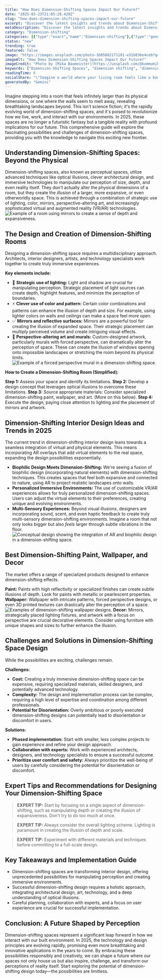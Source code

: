 ```yaml
---
title: "How Does Dimension-Shifting Spaces Impact Our Future?"
date: "2025-03-23T21:05:28.420Z"
slug: "how-does-dimension-shifting-spaces-impact-our-future"
excerpt: "Discover the latest insights and trends about Dimension-Shifting Spaces. This comprehensive guide covers everything you need to know about Dimension-Shifting Spaces in 2025."
metaDescription: "Discover the latest insights and trends about Dimension-Shifting Spaces. This comprehensive guide covers everything you need to know about Dimension-Shifti..."
category: "Dimension-shifting"
categories: [{"type":"exact","name":"Dimension-shifting"},{"type":"general","name":"Architecture"},{"type":"medium","name":"Spatial Design"},{"type":"specific","name":"Virtual Reality"},{"type":"niche","name":"Immersive Environments"}]
status: "new"
trending: true
featured: false
image: "https://images.unsplash.com/photo-1605882171181-e31b036e4ceb?q=85&w=1200&fit=max&fm=webp&auto=compress"
imageAlt: "How Does Dimension-Shifting Spaces Impact Our Future?"
imageCredit: "Photo by [Mika Baumeister](https://unsplash.com/@kommumikation) on Unsplash"
keywords: ["Dimension-Shifting Spaces", "dimension shifting", "dimension shifting spaces design", "how to create a dimension shifting room", "dimension shifting interior design ideas", "best dimension shifting paint", "buy dimension shifting wallpaper", "dimension shifting room decor", "dimension shifting space illusion", "dimension shifting optical illusions"]
readingTime: 6
socialShare: "\"Imagine a world where your living room feels like a boundless forest, or your office expands into an infinite starscape. Dimension-shifting spaces are making this a reality, blurring the lines between physical and virtual environments.\""
generatedBy: "Gemini"
---
```




Imagine stepping into a room that feels infinitely larger than its physical dimensions, or one where the walls seem to melt away, revealing breathtaking landscapes beyond. This isn't science fiction; it's the rapidly evolving world of dimension-shifting spaces, and it's poised to revolutionize how we live, work, and interact with our environments. In 2025, these spaces are no longer a futuristic fantasy but a tangible reality with profound implications for our future. This comprehensive guide will explore the fascinating possibilities and challenges of dimension-shifting spaces, providing you with the knowledge to navigate this exciting new frontier.

## Understanding Dimension-Shifting Spaces: Beyond the Physical

Dimension-shifting spaces, also known as perceptual spaces, utilize advanced techniques like optical illusions, clever architectural design, and immersive technologies to manipulate our perception of size, depth, and even reality itself.  They don't actually alter the physical dimensions of a room, but they create the *illusion* of a larger, more expansive, or even otherworldly space.  This is achieved through a combination of strategic use of lighting, color, mirrors, perspective-altering art, and increasingly sophisticated virtual and augmented reality (VR/AR) technologies. ![Example of a room using mirrors to create a sense of depth and expansiveness.](https://images.unsplash.com/photo-1723308202027-f23bc44ab7b5?q=85&w=1200&fit=max&fm=webp&auto=compress)

## The Design and Creation of Dimension-Shifting Rooms

Designing a dimension-shifting space requires a multidisciplinary approach.  Architects, interior designers, artists, and technology specialists work together to create truly immersive experiences.

**Key elements include:**

* 🔑 **Strategic use of lighting:**  Light and shadow are crucial for manipulating perception.  Strategic placement of light sources can create depth, highlight features, and minimize the perception of boundaries.
* ⚡ **Clever use of color and pattern:**  Certain color combinations and patterns can enhance the illusion of depth and size.  For example, using lighter colors on walls and ceilings can make a space feel more open.
* ✅ **Mirrors and reflective surfaces:** Mirrors are a powerful tool for creating the illusion of expanded space.  Their strategic placement can multiply perceived volume and create intriguing visual effects.
* 🎨 **Perspective-altering art and murals:**  Custom-designed artwork, particularly murals with forced perspective, can dramatically alter the perception of space.  These can create the illusion of windows opening onto impossible landscapes or stretching the room beyond its physical limits. ![Example of a forced perspective mural in a dimension-shifting space.](https://images.unsplash.com/photo-1579818276425-ff47be2d17dc?q=85&w=1200&fit=max&fm=webp&auto=compress)

**How to Create a Dimension-Shifting Room (Simplified):**

**Step 1:**  Assess your space and identify its limitations.
**Step 2:**  Develop a design concept that leverages optical illusions to overcome these limitations.
**Step 3:**  Source appropriate materials:  Consider specialized dimension-shifting paint, wallpaper, and art.  (More on this below).
**Step 4:**  Execute the design, paying close attention to lighting and the placement of mirrors and artwork.

## Dimension-Shifting Interior Design Ideas and Trends in 2025

The current trend in dimension-shifting interior design leans towards a seamless integration of virtual and physical elements.  This means incorporating AR overlays that add virtual elements to the real space, expanding the design possibilities exponentially.

* **Biophilic Design Meets Dimension-Shifting:**  We're seeing a fusion of biophilic design (incorporating natural elements) with dimension-shifting techniques.  This creates spaces that feel both expansive and connected to nature, using AR to project realistic landscapes onto walls.
* **Personalized Immersive Environments:**  The use of customizable VR/AR experiences allows for truly personalized dimension-shifting spaces.  Users can adjust the virtual elements to their preferences, creating unique and evolving environments.
* **Multi-Sensory Experiences:**  Beyond visual illusions, designers are incorporating sound, scent, and even haptic feedback to create truly multi-sensory dimension-shifting environments.  Imagine a room that not only looks bigger but also *feels* larger through subtle vibrations in the floor. ![Conceptual design showing the integration of AR and biophilic design in a dimension-shifting space.](https://images.unsplash.com/photo-1542317371917-f04291ba483c?q=85&w=1200&fit=max&fm=webp&auto=compress)

## Best Dimension-Shifting Paint, Wallpaper, and Decor

The market offers a range of specialized products designed to enhance dimension-shifting effects.

**Paint:**  Paints with high reflectivity or specialized finishes can create subtle illusions of depth.  Look for paints with metallic or pearlescent properties.
**Wallpaper:**  Wallpaper with intricate patterns, forced perspective designs, or even 3D printed textures can drastically alter the perception of a space.  ![Examples of dimension-shifting wallpaper designs.](https://images.unsplash.com/photo-1533436041693-411c656d1383?q=85&w=1200&fit=max&fm=webp&auto=compress)
**Decor:**  Mirrors, strategically placed lighting fixtures, and artwork with a focus on perspective are crucial decorative elements.  Consider using furniture with unique shapes and sizes to further enhance the illusion.

## Challenges and Solutions in Dimension-Shifting Space Design

While the possibilities are exciting, challenges remain.

**Challenges:**

* **Cost:**  Creating a truly immersive dimension-shifting space can be expensive, requiring specialized materials, skilled designers, and potentially advanced technology.
* **Complexity:**  The design and implementation process can be complex, requiring a high level of expertise and coordination among different professionals.
* **Potential for Disorientation:**  Overly ambitious or poorly executed dimension-shifting designs can potentially lead to disorientation or discomfort in users.

**Solutions:**

* **Phased implementation:**  Start with smaller, less complex projects to gain experience and refine your design approach.
* **Collaboration with experts:**  Work with experienced architects, designers, and technology specialists to ensure a successful outcome.
* **Prioritize user comfort and safety:**  Always prioritize the well-being of users by carefully considering the potential for disorientation or discomfort.

##  Expert Tips and Recommendations for Designing Your Dimension-Shifting Space

> **EXPERT TIP:**  Start by focusing on a single aspect of dimension-shifting, such as manipulating depth or creating the illusion of expansiveness.  Don't try to do too much at once.

> **EXPERT TIP:**  Always consider the overall lighting scheme.  Lighting is paramount in creating the illusion of depth and scale.

> **EXPERT TIP:**  Experiment with different materials and techniques before committing to a full-scale design.

## Key Takeaways and Implementation Guide

* Dimension-shifting spaces are transforming interior design, offering unprecedented possibilities for manipulating perception and creating immersive environments.
* Successful dimension-shifting design requires a holistic approach, integrating architectural design, art, technology, and a deep understanding of optical illusions.
* Careful planning, collaboration with experts, and a focus on user experience are crucial for successful implementation.

## Conclusion: A Future Shaped by Perception

Dimension-shifting spaces represent a significant leap forward in how we interact with our built environment.  In 2025, the technology and design principles are evolving rapidly, promising even more breathtaking and innovative applications in the years to come.  By embracing these possibilities responsibly and creatively, we can shape a future where our spaces not only house us but also inspire, challenge, and transform our perceptions of reality itself.  Start exploring the potential of dimension-shifting design today—the possibilities are limitless.


